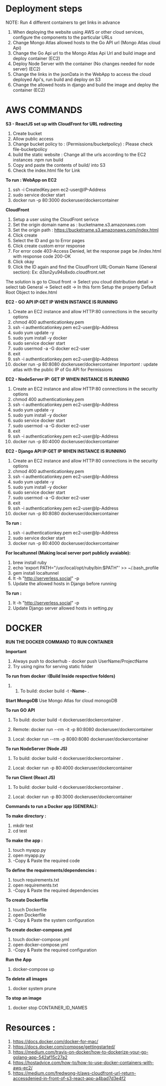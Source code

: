 # Deployment steps
NOTE: Run 4 different containers to get links in advance
1. When deploying the website using AWS or other cloud services, configure the components to the
particular URLs
2. Change Mongo Atlas allowed hosts to the Go API url (Mongo Atlas cloud Api)
3. Change the Go Api url to the Mongo Atlas Api Url and build image and deploy container (EC2)
4. Deploy Node Server with the container (No changes needed for node server) (EC2)
5. Change the links in the jsonData in the WebApp to access the cloud deployed Api's, run build and deploy on S3
6. Change the allowed hosts in django and build the image and deploy the container (EC2)

# AWS COMMANDS
**S3 - ReactJS set up with CloudFront for URL redirecting**
1. Create bucket
2. Allow public access
3. Change bucket policy to : (Permissions/bucketpolicy) : Please check file-bucketpolicy
4. build the static website : Change all the urls according to the EC2 instances :npm run build
5. Copy and paste the contents of build/ into S3
6. Check the index.html file for Link

**To run : WebApp on EC2**
1. ssh -i CreatedKey.pem ec2-user@IP-Address
2. sudo service docker start
3. docker run -p 80:3000 dockeruser/dockercontainer

**CloudFront**
1. Setup a user using the CloudFront serivce
2. Set the origin domain name as : bucketname.s3.amazonaws.com
3. Set the origin path : https://bucketname.s3.amazonaws.com/index.html
4. Click create
5. Select the ID and go to Error pages
6. Click create custom error response
7. For error code 403-Access Denied, let the response page be /index.html with response code 200-OK
8. Click okay
9. Click the ID again and find the CloudFront URL-Domain Name (General section):
Ex: d3sn2yu94s8xdo.cloudfront.net

The solution is go to Cloud front -> Select you cloud distribution detail -> select tab General -> Select edit -> In this form Setup the property Default Root Object to index.html

**EC2 - GO API IP:GET IP WHEN INSTANCE IS RUNNING**
1. Create an EC2 instance and allow HTTP:80 connections in the security options
2. chmod 400 authenticationkey.pem
3. ssh -i authenticationkey.pem ec2-user@Ip-Address
4. sudo yum update -y
5. sudo yum install -y docker
6. sudo service docker start
7. sudo usermod -a -G docker ec2-user
8. exit
9. ssh -i authenticationkey.pem ec2-user@Ip-Address
10. docker run -p 80:8080 dockeruser/dockercontainer
*Important :*
update atlas with the public IP of Go API for Permissions

**EC2 - NodeServer IP: GET IP WHEN INSTANCE IS RUNNING**
1. Create an EC2 instance and allow HTTP:80 connections in the security options
2. chmod 400 authenticationkey.pem
3. ssh -i authenticationkey.pem ec2-user@Ip-Address
4. sudo yum update -y
5. sudo yum install -y docker
6. sudo service docker start
7. sudo usermod -a -G docker ec2-user
8. exit
9. ssh -i authenticationkey.pem ec2-user@Ip-Address
10. docker run -p 80:4000 dockeruser/dockercontainer

**EC2 - Django API IP:GET IP WHEN INSTANCE IS RUNNING**

1. Create an EC2 instance and allow HTTP:80 connections in the security options
2. chmod 400 authenticationkey.pem
3. ssh -i authenticationkey.pem ec2-user@Ip-Address
4. sudo yum update -y
5. sudo yum install -y docker
6. sudo service docker start
7. sudo usermod -a -G docker ec2-user
8. exit
9. ssh -i authenticationkey.pem ec2-user@Ip-Address
10. docker run -p 80:8080 dockeruser/dockercontainer

**To run :**
1. ssh -i authenticationkey.pem ec2-user@Ip-Address
2. sudo service docker start
3. docker run -p 80:4000 dockeruser/dockercontainer

**For localtunnel (Making local server port publicly avaiable):**
1. brew install ruby
2. echo 'export PATH="/usr/local/opt/ruby/bin:$PATH"' >> ~/.bash_profile
3. gem install localtunnel
4. lt -h "http://serverless.social" -p <port number>
5. Update the allowed hosts in Django before running

**To run :**
1. lt -h "http://serverless.social" -p <port number>
2. Update Django server allowed hosts in setting.py

# DOCKER
**RUN THE DOCKER COMMAND TO RUN CONTAINER**

**Important**
1. Always push to dockerhub - docker push UserName/ProjectName
1. Try using nginx for serving static folder

**To run from docker  :(Build Inside respective folders)**
1. 1. To build: docker build -t **-Name-** .

**Start MongoDB**
Use Mongo Atlas for cloud monogoDB

**To run GO API**
1. To build: docker build -t dockeruser/dockercontainer .

2. Remote: docker run --rm -it -p 80:8080 dockeruser/dockercontainer

3. Local: docker run --rm -p 8080:8080 dockeruser/dockercontainer

**To run NodeServer (Node JS)**
1. To build: docker build -t dockeruser/dockercontainer .

2. Local: docker run -p 80:4000 dockeruser/dockercontainer

**To run Client (React JS)**
1. To build: docker build -t dockeruser/dockercontainer .

2. Local: docker run -p 80:3000 dockeruser/dockercontainer

**Commands to run a Docker app (GENERAL):**

**To make directory :**
1. mkdir test
2. cd test

**To make the app :**
1. touch myapp.py
2. open myapp.py
3. -Copy & Paste the required code

**To define the requirements/dependencies :**
1. touch requirements.txt
2. open requirements.txt
3. -Copy & Paste the required dependencies

**To create Dockerfile**
1. touch Dockerfile
2. open Dockerfile
3. -Copy & Paste the system configuration

**To create docker-compose.yml**
1. touch docker-compose.yml
2. open docker-compose.yml
3. -Copy & Paste the required configuration

**Run the App**
1. docker-compose up

**To delete all images**
1. docker system prune

**To stop an image**
1. docker stop CONTAINER_ID_NAMES

# Resources :
1. https://docs.docker.com/docker-for-mac/
2. https://docs.docker.com/compose/gettingstarted/
3. https://medium.com/travis-on-docker/how-to-dockerize-your-go-golang-app-542af15c27a2
4. https://hostadvice.com/how-to/how-to-use-docker-containers-with-aws-ec2/
5. https://medium.com/fredwong-it/aws-cloudfront-url-return-accessdenied-in-front-of-s3-react-app-a4bad7d3e4f2
